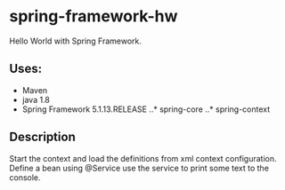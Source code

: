 # spring-framework-hw

Hello World with Spring Framework.

## Uses:
* Maven 
* java 1.8
* Spring Framework 5.1.13.RELEASE
..* spring-core
..* spring-context

## Description
Start the context and load the definitions from xml context configuration.
Define a bean using @Service
use the service to print some text to the console.
